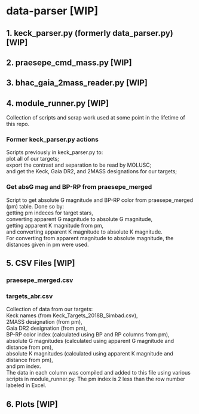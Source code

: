 # data-parser [WIP]

## 1. keck_parser.py (formerly data_parser.py) [WIP]

## 2. praesepe_cmd_mass.py [WIP]

## 3. bhac_gaia_2mass_reader.py [WIP]

## 4. module_runner.py [WIP]
Collection of scripts and scrap work used at some point in the lifetime of this repo.
### Former keck_parser.py actions
Scripts previously in keck_parser.py to:<br />
  plot all of our targets;<br />
  export the contrast and separation to be read by MOLUSC;<br />
  and get the Keck, Gaia DR2, and 2MASS designations for our targets;<br />
### Get absG mag and BP-RP from praesepe_merged
Script to get absolute G magnitude and BP-RP color from praesepe_merged (pm) table. Done so by:<br />
  getting pm indeces for target stars,<br />
  converting apparent G magnitude to absolute G magnitude,<br />
  getting apparent K magnitude from pm,<br />
  and converting apparent K magnitude to absolute K magnitude.<br />
For converting from apparent magnitude to absolute magnitude, the distances given in pm were used.

## 5. CSV Files [WIP]
### praesepe_merged.csv

### targets_abr.csv
Collection of data from our targets:<br />
  Keck names (from Keck_Targets_2018B_Simbad.csv),<br />
  2MASS designation (from pm),<br />
  Gaia DR2 designation (from pm),<br />
  BP-RP color index (calculated using BP and RP columns from pm),<br />
  absolute G magnitudes (calculated using apparent G magnitude and distance from pm),<br />
  absolute K magnitudes (calculated using apparent K magnitude and distance from pm),<br />
  and pm index.<br />
The data in each column was compiled and added to this file using various scripts in module_runner.py.
The pm index is 2 less than the row number labeled in Excel.

## 6. Plots [WIP]
